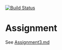 [![Build Status](https://dev.azure.com/cwutzke/CSCD379-Winter-2020/_apis/build/status/Cooperwutzke.EWU-CSCD379-2020-Winter?branchName=master)](https://dev.azure.com/cwutzke/CSCD379-Winter-2020/_build/latest?definitionId=1&branchName=Assignment3)
# Assignment

See [Assignment3.md](Assignment3.md)

